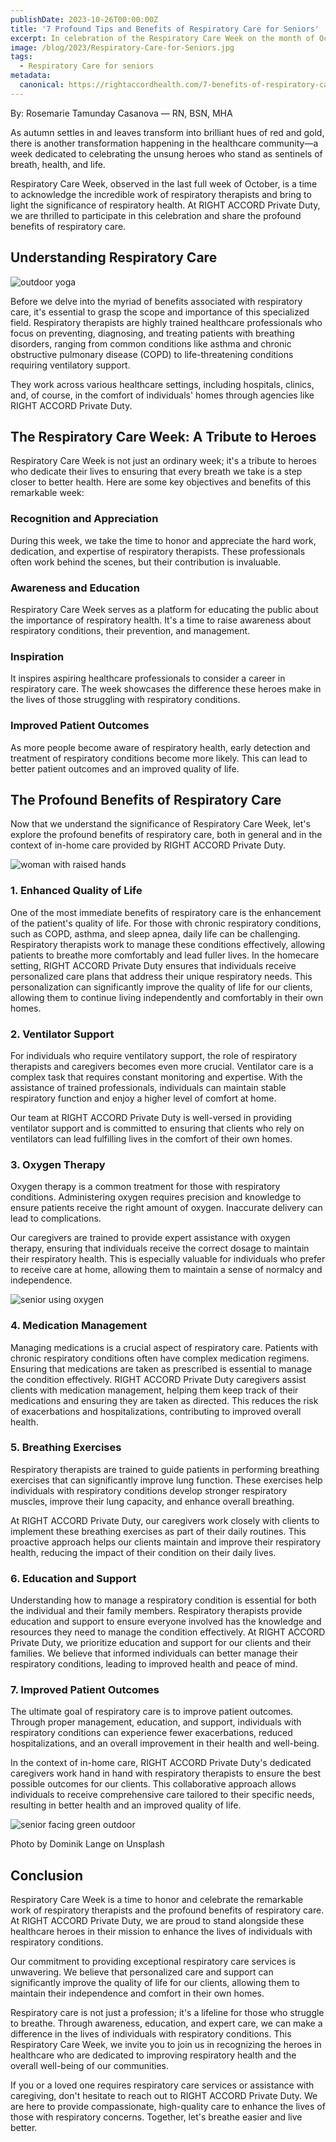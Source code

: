 ```yaml
---
publishDate: 2023-10-26T00:00:00Z
title: '7 Profound Tips and Benefits of Respiratory Care for Seniors'
excerpt: In celebration of the Respiratory Care Week on the month of October, this Blog covers the 7 Profound Tips and Benefits of Respiratory Care for Seniors.
image: /blog/2023/Respiratory-Care-for-Seniors.jpg
tags:
  - Respiratory Care for seniors
metadata:
  canonical: https://rightaccordhealth.com/7-benefits-of-respiratory-care-for-seniors
---
```


By: Rosemarie Tamunday Casanova — RN, BSN, MHA

As autumn settles in and leaves transform into brilliant hues of red and gold, there is another transformation happening in the healthcare community—a week dedicated to celebrating the unsung heroes who stand as sentinels of breath, health, and life.

Respiratory Care Week, observed in the last full week of October, is a time to acknowledge the incredible work of respiratory therapists and bring to light the significance of respiratory health. At RIGHT ACCORD Private Duty, we are thrilled to participate in this celebration and share the profound benefits of respiratory care.

## Understanding Respiratory Care

![outdoor yoga](/blog/2023/outdoor-yoga.jpg)

Before we delve into the myriad of benefits associated with respiratory care, it's essential to grasp the scope and importance of this specialized field. Respiratory therapists are highly trained healthcare professionals who focus on preventing, diagnosing, and treating patients with breathing disorders, ranging from common conditions like asthma and chronic obstructive pulmonary disease (COPD) to life-threatening conditions requiring ventilatory support.

They work across various healthcare settings, including hospitals, clinics, and, of course, in the comfort of individuals' homes through agencies like RIGHT ACCORD Private Duty.

## The Respiratory Care Week: A Tribute to Heroes

Respiratory Care Week is not just an ordinary week; it's a tribute to heroes who dedicate their lives to ensuring that every breath we take is a step closer to better health. Here are some key objectives and benefits of this remarkable week:

### Recognition and Appreciation

During this week, we take the time to honor and appreciate the hard work, dedication, and expertise of respiratory therapists. These professionals often work behind the scenes, but their contribution is invaluable.

### Awareness and Education

Respiratory Care Week serves as a platform for educating the public about the importance of respiratory health. It's a time to raise awareness about respiratory conditions, their prevention, and management.

### Inspiration

It inspires aspiring healthcare professionals to consider a career in respiratory care. The week showcases the difference these heroes make in the lives of those struggling with respiratory conditions.

### Improved Patient Outcomes

As more people become aware of respiratory health, early detection and treatment of respiratory conditions become more likely. This can lead to better patient outcomes and an improved quality of life.

## The Profound Benefits of Respiratory Care

Now that we understand the significance of Respiratory Care Week, let's explore the profound benefits of respiratory care, both in general and in the context of in-home care provided by RIGHT ACCORD Private Duty.

![woman with raised hands](/blog/2023/portrait-happy-senior-woman-standing-with-raised-arms.jpg)

### 1\. Enhanced Quality of Life

One of the most immediate benefits of respiratory care is the enhancement of the patient's quality of life. For those with chronic respiratory conditions, such as COPD, asthma, and sleep apnea, daily life can be challenging. Respiratory therapists work to manage these conditions effectively, allowing patients to breathe more comfortably and lead fuller lives. In the homecare setting, RIGHT ACCORD Private Duty ensures that individuals receive personalized care plans that address their unique respiratory needs. This personalization can significantly improve the quality of life for our clients, allowing them to continue living independently and comfortably in their own homes.

### 2\. Ventilator Support

For individuals who require ventilatory support, the role of respiratory therapists and caregivers becomes even more crucial. Ventilator care is a complex task that requires constant monitoring and expertise. With the assistance of trained professionals, individuals can maintain stable respiratory function and enjoy a higher level of comfort at home.

Our team at RIGHT ACCORD Private Duty is well-versed in providing ventilator support and is committed to ensuring that clients who rely on ventilators can lead fulfilling lives in the comfort of their own homes.

### 3\. Oxygen Therapy

Oxygen therapy is a common treatment for those with respiratory conditions. Administering oxygen requires precision and knowledge to ensure patients receive the right amount of oxygen. Inaccurate delivery can lead to complications.

Our caregivers are trained to provide expert assistance with oxygen therapy, ensuring that individuals receive the correct dosage to maintain their respiratory health. This is especially valuable for individuals who prefer to receive care at home, allowing them to maintain a sense of normalcy and independence.

![senior using oxygen](/blog/2023/153604404_s.jpg)

### 4\. Medication Management

Managing medications is a crucial aspect of respiratory care. Patients with chronic respiratory conditions often have complex medication regimens. Ensuring that medications are taken as prescribed is essential to manage the condition effectively. RIGHT ACCORD Private Duty caregivers assist clients with medication management, helping them keep track of their medications and ensuring they are taken as directed. This reduces the risk of exacerbations and hospitalizations, contributing to improved overall health.

### 5\. Breathing Exercises

Respiratory therapists are trained to guide patients in performing breathing exercises that can significantly improve lung function. These exercises help individuals with respiratory conditions develop stronger respiratory muscles, improve their lung capacity, and enhance overall breathing.

At RIGHT ACCORD Private Duty, our caregivers work closely with clients to implement these breathing exercises as part of their daily routines. This proactive approach helps our clients maintain and improve their respiratory health, reducing the impact of their condition on their daily lives.

### 6\. Education and Support

Understanding how to manage a respiratory condition is essential for both the individual and their family members. Respiratory therapists provide education and support to ensure everyone involved has the knowledge and resources they need to manage the condition effectively. At RIGHT ACCORD Private Duty, we prioritize education and support for our clients and their families. We believe that informed individuals can better manage their respiratory conditions, leading to improved health and peace of mind.

### 7\. Improved Patient Outcomes

The ultimate goal of respiratory care is to improve patient outcomes. Through proper management, education, and support, individuals with respiratory conditions can experience fewer exacerbations, reduced hospitalizations, and an overall improvement in their health and well-being.

In the context of in-home care, RIGHT ACCORD Private Duty's dedicated caregivers work hand in hand with respiratory therapists to ensure the best possible outcomes for our clients. This collaborative approach allows individuals to receive comprehensive care tailored to their specific needs, resulting in better health and an improved quality of life.

![senior facing green outdoor](/blog/2023/dominik-lange-VUOiQW4OeLI-unsplash.jpg)

Photo by Dominik Lange on Unsplash

## Conclusion

Respiratory Care Week is a time to honor and celebrate the remarkable work of respiratory therapists and the profound benefits of respiratory care. At RIGHT ACCORD Private Duty, we are proud to stand alongside these healthcare heroes in their mission to enhance the lives of individuals with respiratory conditions.

Our commitment to providing exceptional respiratory care services is unwavering. We believe that personalized care and support can significantly improve the quality of life for our clients, allowing them to maintain their independence and comfort in their own homes.

Respiratory care is not just a profession; it's a lifeline for those who struggle to breathe. Through awareness, education, and expert care, we can make a difference in the lives of individuals with respiratory conditions. This Respiratory Care Week, we invite you to join us in recognizing the heroes in healthcare who are dedicated to improving respiratory health and the overall well-being of our communities.

If you or a loved one requires respiratory care services or assistance with caregiving, don't hesitate to reach out to RIGHT ACCORD Private Duty. We are here to provide compassionate, high-quality care to enhance the lives of those with respiratory concerns. Together, let's breathe easier and live better.
